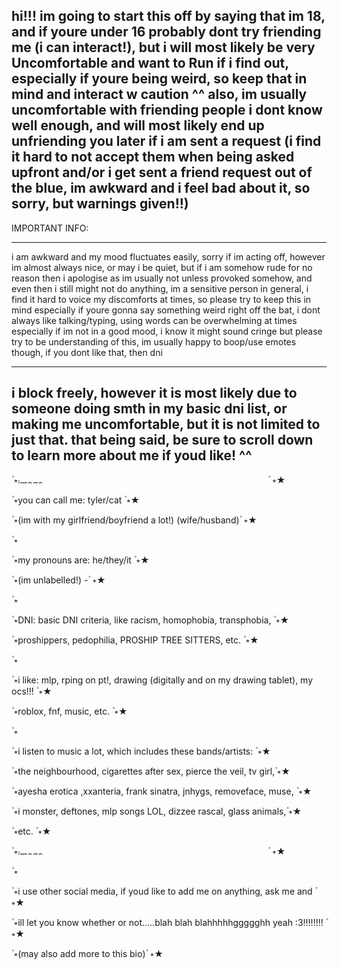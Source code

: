 hi!!! im going to start this off by saying that im 18, and if youre under 16 probably dont try friending me (i can interact!), but i will most likely be very Uncomfortable and want to Run if i find out, especially if youre being weird, so keep that in mind and interact w caution ^^ also, im usually uncomfortable with friending people i dont know well enough, and will most likely end up unfriending you later if i am sent a request (i find it hard to not accept them when being asked upfront and/or i get sent a friend request out of the blue, im awkward and i feel bad about it, so sorry, but warnings given!!)
----------------------------------------------------------------------------------------------------------
IMPORTANT INFO:

----------------------------------------------------------------------------------------------------------
i am awkward and my mood fluctuates easily, sorry if im acting off, however im almost always nice, or may i be quiet, but if i am somehow rude for no reason then i apologise as im usually not unless provoked somehow, and even then i still might not do anything, im a sensitive person in general, i find it hard to voice my discomforts at times, so please try to keep this in mind especially if youre gonna say something weird right off the bat, i dont always like talking/typing, using words can be overwhelming at times especially if im not in a good mood, i know it might sound cringe but please try to be understanding of this, im usually happy to boop/use emotes though, if you dont like that, then dni

----------------------------------------------------------------------------------------------------------
i block freely, however it is most likely due to someone doing smth in my basic dni list, or making me uncomfortable, but it is not limited to just that. that being said, be sure to scroll down to learn more about me if youd like! ^^
----------------------------------------------------------------------------------------------------------
۫ ⭒<img width="400" height="8" alt="image" src="https://github.com/user-attachments/assets/03bc2dde-1be7-4915-8f95-957f15e8bae6" /> ۫ ⭒★

۫ ⭒you can call me: tyler/cat ۫ ⭒★

۫ ⭒(im with my girlfriend/boyfriend a lot!) (wife/husband) ۫ ⭒★

۫ ⭒

۫ ⭒my pronouns are: he/they/it ۫ ⭒★

۫ ⭒(im unlabelled!) - ۫ ⭒★

۫ ⭒

۫ ⭒DNI: basic DNI criteria, like racism, homophobia, transphobia, ۫ ⭒★

۫ ⭒proshippers, pedophilia, PROSHIP TREE SITTERS, etc. ۫ ⭒★

۫ ⭒

۫ ⭒i like: mlp, rping on pt!, drawing (digitally and on my drawing tablet), my ocs!!! ۫ ⭒★

۫ ⭒roblox, fnf, music, etc. ۫ ⭒★

۫ ⭒

۫ ⭒i listen to music a lot, which includes these bands/artists: ۫ ⭒★

۫ ⭒the neighbourhood, cigarettes after sex, pierce the veil, tv girl,۫ ⭒★

۫ ⭒ayesha erotica ,xxanteria, frank sinatra, jnhygs, removeface, muse, ۫ ⭒★

۫ ⭒i monster, deftones, mlp songs LOL, dizzee rascal, glass animals,۫ ⭒★

۫ ⭒etc. ۫ ⭒★

۫ ⭒<img width="400" height="8" alt="image" src="https://github.com/user-attachments/assets/03bc2dde-1be7-4915-8f95-957f15e8bae6" /> ۫ ⭒★

۫ ⭒

۫ ⭒i use other social media, if youd like to add me on anything, ask me and ۫ ⭒★

۫ ⭒ill let you know whether or not.....blah blah blahhhhhggggghh yeah :3!!!!!!!! ۫ ⭒★

۫ ⭒(may also add more to this bio) ۫ ⭒★
